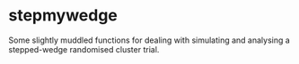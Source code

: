 # stepmywedge
Some slightly muddled functions for dealing with simulating and analysing a stepped-wedge randomised cluster trial.
